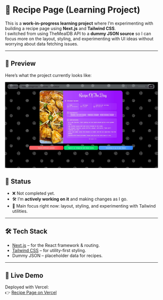 # 🍪 Recipe Page (Learning Project)

This is a **work-in-progress learning project** where I’m experimenting with building a recipe page using **Next.js** and **Tailwind CSS**.  
I switched from using TheMealDB API to a **dummy JSON source** so I can focus more on the layout, styling, and experimenting with UI ideas without worrying about data fetching issues.

---

## 📸 Preview

Here’s what the project currently looks like:

![Recipe Page Screenshot](./public/readme/preview.png)

## 📝 Status

-   ❌ Not completed yet.
-   🛠️ I’m **actively working on it** and making changes as I go.
-   🎨 Main focus right now: layout, styling, and experimenting with Tailwind utilities.

---

## 🛠️ Tech Stack

-   [Next.js](https://nextjs.org/) – for the React framework & routing.
-   [Tailwind CSS](https://tailwindcss.com/) – for utility-first styling.
-   Dummy JSON – placeholder data for recipes.

---

## 🚀 Live Demo

Deployed with Vercel:  
👉 [Recipe Page on Vercel](https://cookies-recipe.vercel.app/)
